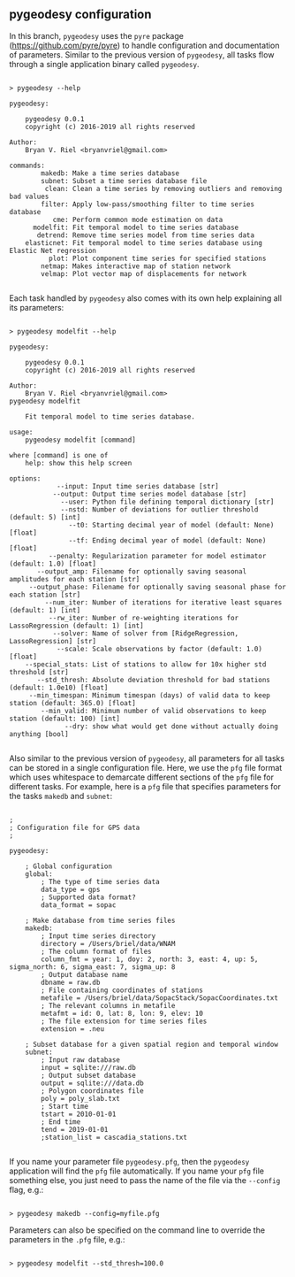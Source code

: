 ## pygeodesy configuration

In this branch, `pygeodesy` uses the `pyre` package (https://github.com/pyre/pyre) to handle configuration and documentation of parameters. Similar to the previous version of `pygeodesy`, all tasks flow through a single application binary called `pygeodesy`.
```

> pygeodesy --help

pygeodesy: 

    pygeodesy 0.0.1
    copyright (c) 2016-2019 all rights reserved

Author:
    Bryan V. Riel <bryanvriel@gmail.com>

commands:
        makedb: Make a time series database
        subnet: Subset a time series database file
         clean: Clean a time series by removing outliers and removing bad values
        filter: Apply low-pass/smoothing filter to time series database
           cme: Perform common mode estimation on data
      modelfit: Fit temporal model to time series database
       detrend: Remove time series model from time series data
    elasticnet: Fit temporal model to time series database using Elastic Net regression
          plot: Plot component time series for specified stations
        netmap: Makes interactive map of station network
        velmap: Plot vector map of displacements for network
        
```

Each task handled by `pygeodesy` also comes with its own help explaining all its parameters:

```

> pygeodesy modelfit --help

pygeodesy: 

    pygeodesy 0.0.1
    copyright (c) 2016-2019 all rights reserved

Author:
    Bryan V. Riel <bryanvriel@gmail.com>
pygeodesy modelfit

    Fit temporal model to time series database.

usage:
    pygeodesy modelfit [command]

where [command] is one of
    help: show this help screen

options:
            --input: Input time series database [str]
           --output: Output time series model database [str]
             --user: Python file defining temporal dictionary [str]
             --nstd: Number of deviations for outlier threshold (default: 5) [int]
               --t0: Starting decimal year of model (default: None) [float]
               --tf: Ending decimal year of model (default: None) [float]
          --penalty: Regularization parameter for model estimator (default: 1.0) [float]
       --output_amp: Filename for optionally saving seasonal amplitudes for each station [str]
     --output_phase: Filename for optionally saving seasonal phase for each station [str]
         --num_iter: Number of iterations for iterative least squares (default: 1) [int]
          --rw_iter: Number of re-weighting iterations for LassoRegression (default: 1) [int]
           --solver: Name of solver from [RidgeRegression, LassoRegression] [str]
            --scale: Scale observations by factor (default: 1.0) [float]
    --special_stats: List of stations to allow for 10x higher std threshold [str]
       --std_thresh: Absolute deviation threshold for bad stations (default: 1.0e10) [float]
     --min_timespan: Minimum timespan (days) of valid data to keep station (default: 365.0) [float]
        --min_valid: Minimum number of valid observations to keep station (default: 100) [int]
              --dry: show what would get done without actually doing anything [bool]
              
```

Also similar to the previous version of `pygeodesy`, all parameters for all tasks can be stored in a single configuration file. Here, we use the `pfg` file format which uses whitespace to demarcate different sections of the `pfg` file for different tasks. For example, here is a `pfg` file that specifies parameters for the tasks `makedb` and `subnet`:
```

;
; Configuration file for GPS data
;

pygeodesy:

    ; Global configuration
    global:
        ; The type of time series data
        data_type = gps
        ; Supported data format?
        data_format = sopac

    ; Make database from time series files
    makedb:
        ; Input time series directory
        directory = /Users/briel/data/WNAM
        ; The column format of files
        column_fmt = year: 1, doy: 2, north: 3, east: 4, up: 5, sigma_north: 6, sigma_east: 7, sigma_up: 8
        ; Output database name
        dbname = raw.db
        ; File containing coordinates of stations
        metafile = /Users/briel/data/SopacStack/SopacCoordinates.txt
        ; The relevant columns in metafile
        metafmt = id: 0, lat: 8, lon: 9, elev: 10
        ; The file extension for time series files
        extension = .neu

    ; Subset database for a given spatial region and temporal window
    subnet:
        ; Input raw database
        input = sqlite:///raw.db
        ; Output subset database
        output = sqlite:///data.db
        ; Polygon coordinates file
        poly = poly_slab.txt
        ; Start time
        tstart = 2010-01-01
        ; End time
        tend = 2019-01-01
        ;station_list = cascadia_stations.txt
        
```

If you name your parameter file `pygeodesy.pfg`, then the `pygeodesy` application will find the `pfg` file automatically. If you name your `pfg` file something else, you just need to pass the name of the file via the `--config` flag, e.g.:

```

> pygeodesy makedb --config=myfile.pfg

```

Parameters can also be specified on the command line to override the parameters in the `.pfg` file, e.g.:

```

> pygeodesy modelfit --std_thresh=100.0

```